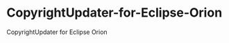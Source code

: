 CopyrightUpdater-for-Eclipse-Orion
==================================

CopyrightUpdater for Eclipse Orion
